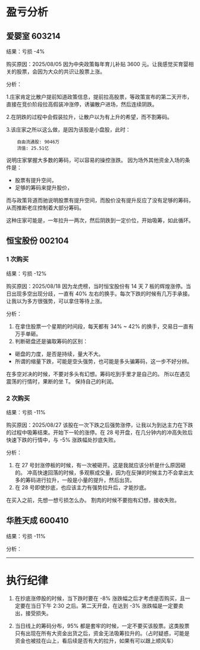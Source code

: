 # 盈亏分析

## 爱婴室 603214

结果：亏损 -4%

购买原因：2025/08/05 因为中央政策每年育儿补贴 3600 元。让我感觉买育婴相关的股票，会因为大众的共识让股票上涨。

分析：

1.庄家肯定比散户提前知道政策信息，提前拉高股票，等政策宣布的第二天开市，直接在竞价阶段拉高假装冲涨停，诱骗散户进场，然后连续阴跌。

2.在阴跌的过程中会假装拉升，让散户以为有上升的希望，而不割筹码。

3.该庄家之所以这么做，是因为该股是小盘股，此时：

```
    自由流通股: 9046万
    流值: 25.51亿
```

说明庄家掌握大多数的筹码，可以容易的操控涨跌。
因为场外其他资金入场的条件是：

-   股票有提升空间，
-   足够的筹码来提升股价，

而与政策背道而驰说明股票有提升空间，而股价没有提升反应了没有足够的筹码，从而推断老庄控制着大部分筹码。

这种庄家可能是，一年拉升一两次，然后阴跌到一定价位，开始吸筹，如此循环。

## 恒宝股份 002104

### 1 次购买

结果：亏损 -12%

购买原因：2025/08/18 因为龙虎榜，当时恒宝股份有 14 天 7 板的辉煌涨停。当日出现多空出现分歧，一直有 40% 左右的换手。每次下跌的时候有几万手承接。让我以为多方很强势，可以拿住等待上涨。

分析：

1. 在拿住股票一个星期的时间段，每天都有 34% ~ 42% 的换手，交易日一直有万手单砸。
2. 判断砸盘还是骗取筹码的区别：

-   砸盘的力度，是否是持续，量大不大。
-   所谓的缩量下跌，可能是空头强势，也可能是多头骗筹码，这一步不好分辨。

在多空对决的时候，不要对多头有幻想。筹码吃到手里才是自己的。
所以在遇见震荡的行情时，果断的坐 T。 保持自己的利润。

### 2 次购买

结果：亏损 -11%

购买原因：2025/08/27 该股在一次下跌之后强势涨停，让我以为到达主力在下跌的过程中吸筹结束。开始下一轮的涨停。在 28 号开盘，在几分钟内的冲高失败后快速下跌的行情中，与 -5% 涨跌幅处抄底失败。

分析：

1. 在 27 号封涨停板的时候，有一次被砸开。这是我就应该分析是什么原因砸的。
   冲高快速回落的时候，多观察成交量，因为在反弹的时候主力不会拿出太多的筹码进行拉升，一般是小量的提升，然后出货。
2. 在 28 号即使抄底，也应该主力有强势拉升后，才能抄底。

在买入之前，先想一想亏损怎么办。
割肉的时候不要抱有幻想，接收失败。

## 华胜天成 600410

结果：亏损 -11%

分析：

---

# 执行纪律

1. 在抄底涨停股的时候，当下跌时要在 -8% 涨跌幅之后才考虑是否购买，且一定要在当日下午 2:30 之后。第二天开盘，在达到 -3% 涨跌幅是一定要卖出，接受损失。

2. 当日线上的筹码分布，95% 都是套牢的时候，一定不要买该股票。这类股票只有出现在所有大资金出货之后，资金无法吸筹拉升的。（占时疑惑，可能是资金也被挂在山上，看后续是否有大的拉升，如果有可以跟上顺风车）
